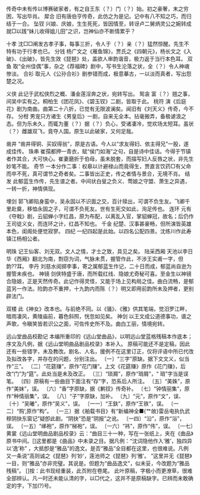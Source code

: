 <!-- { "loadSidebar": true } -->
传奇中未有传以博赛破家者，有之自王东（？）门（？）始。初之豪奢，末之穷困，写出毕肖。
犀合
旧有唐伯亨传奇，此仿之为是记。记中有八不知之巧，而归结于一合。
坠钗
兴娘、庆娘，生生死死，皆因情至，转讶卢二舅炳灵公之婉转成就□以践“妹儿收得姐儿田”之识，岂神仙亦不断情累乎？

十孝
沈□□阐发古孝子事，每事三折，令人于（？）亲（？）猛然惊醒。先生不特有功于行孝也已。
分钱
杨广文之《雁鱼锦》，贾氏之《四朝元》，杨长文之《入破》、《出破》，皆先生效《琵琶》处，盖欲人审韵谐音，极力返于当行本色耳。
双鱼
取“全州佳偶”事，杂之《荐福碑》剧中，写书生沦落之状，全（？）令人神魂惨淡。
合衫
取元人《公孙合衫》剧参错而成，极意摹古，一以淡而真者，写出怨楚之况。

义侠
此记于武松侠烈之概、潘金莲淫奔之状，宛转写出。
鸳衾
富（？）翘之事，间吴中实有之。桐柏生《团花凤》、《碧玉钗》二剧，皆取于此。
桃符
演《后庭花》剧为南曲。曲第二十八折，已觉有无限波澜矣。闻旧有《刘天义》传奇，今不存。
分柑
男宠只方诸生《男皇后》一剧，自来无全本。拈毫搬弄，备极谑浪之态。但为乐未久，而辄为董（？）据（？）负心，受诸凄冷，觉欢场太短耳。虽状（？）雌雄双飞，竟夺人国。原生以此破家，又何足哉。

凿井
“凿井得铜、买奴得翁”，原是古语。今人以“求友得妇、依主得兄”一股，遂成佳传。
珠串
崔孺都押一青衣，赋“侯门如海”之句，自是诗中佳话。今得于节镇者作其合，大可快心。崔妻磨折于伯母，虽未脱套，而描写妇人反唇之状，非先生妙笔不能。
奇节
一本分作二事：权皋以计避禄山而竟得生，贾直言饮药□有父命而卒不死，真可谓节之奇者矣。二事皆出正史，传之者情与景合，无境不肖。
结发
此郁蓝生作传，先生谱之者。中间状白叟之负义、莺娘之守盟、萧生之异遇，一转一折，神情俱现。

埋剑
郭飞卿陷身蛮中，吴永固以不识面之交，百计赎出，可谓不负生友。飞卿千里赴奠，移恤永固之子，可谓不负死友。世有生死交如此，洵足传也。
连环
元有《夺戟》剧，云貂蝉小字红昌，原为布配，以离乱入官，掌貂蝉冠，故名；后仍作王司徒义女，而连环之计，红昌不知也。
千金
纪楚、汉事甚豪畅，但所演皆英雄本色，闺阁处便觉寂寥。
四纪
一纪四起是此始。以四名公配四景。沈练川作此寿镇江杨相公者。

明珠
记王仙客、刘无双。文人之情，才士之致，具见之矣。
陆采西厢
天池以李日华《西厢》翻北为南，剽窃为词，气脉未贯，握管作此，不涉王实甫一字，但韵??耳。
李丹
刘慈水阅掷李事，寄之属郁蓝生作记，二十日而成，郁蓝尚自逊为握管未疾也。
神镜
剑侠特盛于唐，而所载红线、隐娘尤奇秘可喜。至金生以神镜合隐娘，正是天然传奇。此记作得灵怪，又能于场上见构局之佳。曲白流畅，是郁蓝另一作法。险韵亦不重押，十九韵内而陈（？）明又即用前韵所未及押者，更别辟法门。

双楼
此《神女》改本也。与前绝不同。以《骚》、《雅》供其笔端，觉汨罗江畔，暗雨凄风，黄陵庙前，暮色斜照，恍忽如见矣。
神剑
以王文成公道德事功，谱之声歌，令瞋笑皆若识公之面，可佐传史所不及。曲白工丽，情境宛转。

远山堂曲品校勘记
本编所重印的《远山堂曲品》，以明远山堂蓝格残稿本作底本；序文及凡例，据《远山堂明曲品剧品校录》本补入。
原稿可能还不是定稿，因此还有一些错字，未及教改。剧名、人名，援例不在这里订正，仅将评语中所已代改及拟改各字，并存在的问题，分别注出。
〔一〕“三字”原缺。据下文文义，似当作“三”。
〔二〕“花筵赚”，原作“花门赚”。上文《花筵赚》原作《花门赚》，后改“门”为“筵”。此处当是未及改正。
〔三〕“琐屑”，原作“琑屑”，“ 琑”字当是误笔。
〔四〕原稿有一些曲目下面注有“存”字，恐系后人所注。
〔五〕“美姝”，原作“美妹”，误。
〔六〕“香”字原缺，据《鹣钗》传奇补。
〔七〕“钟情丽集”，原作“种情丽集”，误。
〔八〕“子”字原缺，加补。
〔九〕“元”，原作“文”，误、
〔十〕“吴曦”，原作“吴义”，误。
〔一一〕“王鈇”，原作“王铁”，误。
〔一二〕“购’,原作“构”。
〔一三〕据《舶载书目》有“新编神全■{艹敀}雷岳电执仇武穆阴抉东窗记”疑卽此剧。“阴抉”恐是“阴报”之讹。
〔一四〕“沿”，原作“浴”，误。
〔一五〕“绨袍”，原作“梯袍”，误。
〔一六〕“祎”，原作“伟”，误。
〔一七〕黄裳《远山堂明曲品剧品校录》云：“曲目三十一种，写在一张纸上，夹在《曲品》原书中间。[]这里都是《曲品》中未录之目。据凡例：“沈词隐他作入‘雅’，独四异以‘逸’称” ，大抵卽是“雅品”的逸文。是否“雅品”全目都在这里，也很难说。凡例又一条说“高则诚之《琵琶》列‘妙’，莲池师之《琵琶》列‘雅’。 ”这里并无《琵琶》一目，则“雅品”亦非完璧。其说是。但题为“曲品逸文”，似未妥，今改题为“雅品残稿”。 
[]按：此书现经重装，此页附在卷尾。
此叶原稿，字极小而更潦草，很难全部辨认。凡一时还未能认清的字，以□代之，这并不是原稿缺字。已辨而未敢确定的字，下加(?)号。

